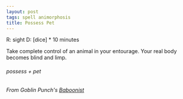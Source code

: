 ```yaml
---
layout: post
tags: spell animorphosis
title: Possess Pet
---
```

R: sight  D: [dice] * 10 minutes

Take complete control of an animal in your entourage. Your real body becomes blind and limp.
 
###### possess + pet
###### From Goblin Punch's [Baboonist](https://goblinpunch.blogspot.com/2019/07/new-wizard-baboonist.html)
